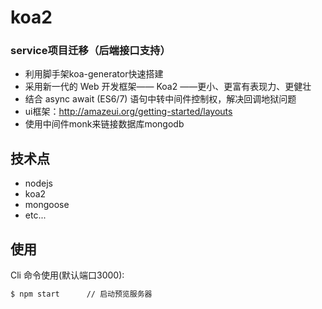 
# koa2


### service项目迁移（后端接口支持）

- 利用脚手架koa-generator快速搭建
- 采用新一代的 Web 开发框架—— Koa2 ——更小、更富有表现力、更健壮
- 结合 async await (ES6/7) 语句中转中间件控制权，解决回调地狱问题
- ui框架：http://amazeui.org/getting-started/layouts
- 使用中间件monk来链接数据库mongodb


## 技术点
- nodejs
- koa2
- mongoose
- etc...

## 使用

Cli 命令使用(默认端口3000):

```bash
$ npm start      // 启动预览服务器
```
